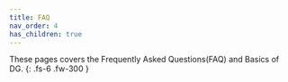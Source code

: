 ```yaml
---
title: FAQ
nav_order: 4
has_children: true
---
```


These pages covers the Frequently Asked Questions(FAQ) and Basics of DG. {: .fs-6 .fw-300 }